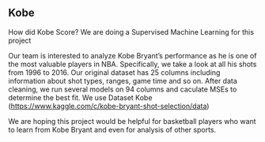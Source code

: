 ## Kobe
How did Kobe Score?
We are doing a Supervised Machine Learning for this project

Our team is interested to analyze Kobe Bryant’s performance as he is one of the most valuable players in NBA. 
Specifically, we take a look at all his shots from 1996 to 2016. 
Our original dataset has 25 columns including information about shot types, ranges, game time and so on. 
After data cleaning, we run several models on 94 columns and caculate MSEs to determine the best fit.
We use Dataset Kobe (https://www.kaggle.com/c/kobe-bryant-shot-selection/data)
  
We are hoping this project would be helpful for basketball players who want to learn from Kobe Bryant and even for analysis of other sports.
